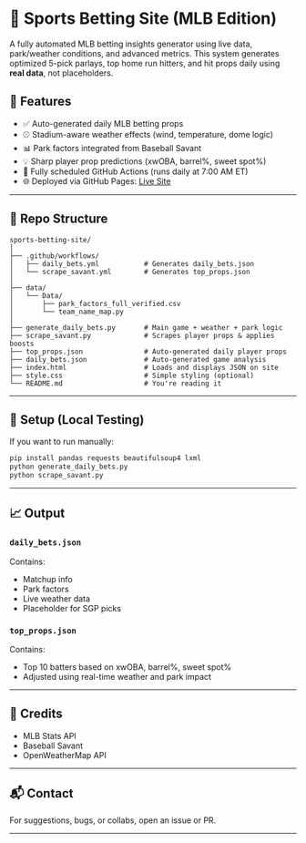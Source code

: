 # 🧠 Sports Betting Site (MLB Edition)

A fully automated MLB betting insights generator using live data, park/weather conditions, and advanced metrics. This system generates optimized 5-pick parlays, top home run hitters, and hit props daily using **real data**, not placeholders.

## 🔧 Features

- ✅ Auto-generated daily MLB betting props
- ⚾️ Stadium-aware weather effects (wind, temperature, dome logic)
- 📊 Park factors integrated from Baseball Savant
- 💡 Sharp player prop predictions (xwOBA, barrel%, sweet spot%)
- 🔁 Fully scheduled GitHub Actions (runs daily at 7:00 AM ET)
- 🌐 Deployed via GitHub Pages: [Live Site](https://clownworldenjoyer76.github.io/sports-betting-site/)

---

## 📂 Repo Structure

```
sports-betting-site/
│
├── .github/workflows/
│   ├── daily_bets.yml           # Generates daily_bets.json
│   └── scrape_savant.yml        # Generates top_props.json
│
├── data/
│   └── Data/
│       ├── park_factors_full_verified.csv
│       └── team_name_map.py
│
├── generate_daily_bets.py       # Main game + weather + park logic
├── scrape_savant.py             # Scrapes player props & applies boosts
├── top_props.json               # Auto-generated daily player props
├── daily_bets.json              # Auto-generated game analysis
├── index.html                   # Loads and displays JSON on site
├── style.css                    # Simple styling (optional)
└── README.md                    # You're reading it
```

---

## 🚀 Setup (Local Testing)

If you want to run manually:

```bash
pip install pandas requests beautifulsoup4 lxml
python generate_daily_bets.py
python scrape_savant.py
```

---

## 📈 Output

### `daily_bets.json`
Contains:
- Matchup info
- Park factors
- Live weather data
- Placeholder for SGP picks

### `top_props.json`
Contains:
- Top 10 batters based on xwOBA, barrel%, sweet spot%
- Adjusted using real-time weather and park impact

---

## 🧠 Credits

- MLB Stats API
- Baseball Savant
- OpenWeatherMap API

---

## 📬 Contact

For suggestions, bugs, or collabs, open an issue or PR.

---